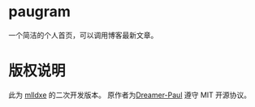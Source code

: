 # paugram
一个简洁的个人首页，可以调用博客最新文章。
# 版权说明
此为 [mlldxe](https://www.mlldxe.cn/live) 的二次开发版本。
原作者为[Dreamer-Paul](https://paugram.com)
遵守 MIT 开源协议。
